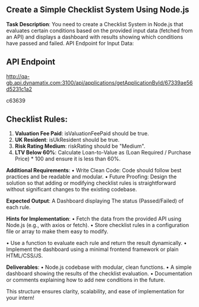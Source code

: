 ## Create a Simple Checklist System Using Node.js
**Task Description**:
You need to create a Checklist System in Node.js that evaluates certain conditions
based on the provided input data (fetched from an API) and displays a dashboard with
results showing which conditions have passed and failed.
API Endpoint for Input Data:

## API Endpoint
http://qa-gb.api.dynamatix.com:3100/api/applications/getApplicationById/67339ae56d5231c1a2

c63639

## Checklist Rules:
1. **Valuation Fee Paid**: isValuationFeePaid should be true.
2. **UK Resident**: isUkResident should be true.
3. **Risk Rating Medium**: riskRating should be "Medium".
4. **LTV Below 60%**: Calculate Loan-to-Value as (Loan Required / Purchase Price) *
100 and ensure it is less than 60%.

**Additional Requirements**:
• Write Clean Code: Code should follow best practices and be readable and
modular.
• Future Proofing: Design the solution so that adding or modifying checklist rules
is straightforward without significant changes to the existing codebase.

**Expected Output**:
A Dashboard displaying The status (Passed/Failed) of each rule.

**Hints for Implementation**:
• Fetch the data from the provided API using Node.js (e.g., with axios or fetch).
• Store checklist rules in a configuration file or array to make them easy to modify.

• Use a function to evaluate each rule and return the result dynamically.
• Implement the dashboard using a minimal frontend framework or plain
HTML/CSS/JS.

**Deliverables**:
• Node.js codebase with modular, clean functions.
• A simple dashboard showing the results of the checklist evaluation.
• Documentation or comments explaining how to add new conditions in the
future.

This structure ensures clarity, scalability, and ease of implementation for your intern!